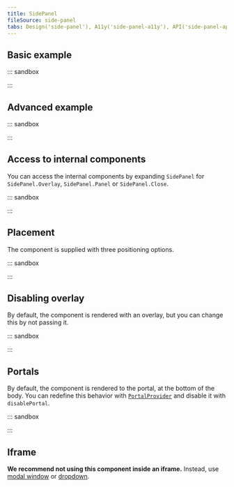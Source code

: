 ```yaml
---
title: SidePanel
fileSource: side-panel
tabs: Design('side-panel'), A11y('side-panel-a11y'), API('side-panel-api'), Example('side-panel-code'), Changelog('side-panel-changelog')
---
```


## Basic example

::: sandbox

<script lang="tsx">
import React from 'react';
import Button from '@semcore/ui/button';
import { List } from '@semcore/ui/typography';
import SidePanel from '@semcore/ui/side-panel';

const Demo = () => {
  const [visible, setVisible] = React.useState(false);

  return (
    <React.Fragment>
      <Button onClick={() => setVisible(true)}>Show SidePanel</Button>
      <SidePanel visible={visible} onClose={() => setVisible(false)} mt={20}>
        <List size={300} marker={null}>
          {['Features', 'Pricing', 'Resources', 'Company', 'Extra tools'].map((name, i, arr) => (
            <React.Fragment key={i}>
              <List.Item>{name}</List.Item>
              {i < arr.length - 1}
            </React.Fragment>
          ))}
        </List>
      </SidePanel>
    </React.Fragment>
  );
};
</script>

:::

## Advanced example

::: sandbox

<script lang="tsx">
import React from 'react';
import Button from '@semcore/ui/button';
import SidePanel from '@semcore/ui/side-panel';

const Demo = () => {
  const [visible, setVisible] = React.useState(false);

  return (
    <>
      <Button onClick={() => setVisible(true)}>Show SidePanel</Button>
      <SidePanel visible={visible} onClose={() => setVisible(false)} mt={20}>
        <SidePanel.Close />
        <SidePanel.Header>
          <SidePanel.Back>Go to Tool Name</SidePanel.Back>
          <SidePanel.Title>Heading 6, 16px</SidePanel.Title>
        </SidePanel.Header>
        <SidePanel.Body>Content</SidePanel.Body>
        <SidePanel.Footer justifyContent='center' pt={2}>
          <Button use='primary'>Primary</Button>
          <Button ml={2}>Cancel</Button>
        </SidePanel.Footer>
      </SidePanel>
    </>
  );
};
</script>

:::

## Access to internal components

You can access the internal components by expanding `SidePanel` for `SidePanel.Overlay`, `SidePanel.Panel` or `SidePanel.Close`.

::: sandbox

<script lang="tsx">
import React from 'react';
import Button from '@semcore/ui/button';
import { Text } from '@semcore/ui/typography';
import SidePanel from '@semcore/ui/side-panel';

const Demo = () => {
  const [visible, setVisible] = React.useState(false);

  return (
    <React.Fragment>
      <Button onClick={() => setVisible(true)}>Show SidePanel</Button>
      <SidePanel closable={false} visible={visible} onClose={() => setVisible(false)}>
        <SidePanel.Overlay>
          <SidePanel.Panel mt={20}>
            <SidePanel.Close />
            <Text size={300} tag='p'>
              Waba-laba-dub-dub!
              <Button mt={3}>I'm just a button</Button>
            </Text>
          </SidePanel.Panel>
        </SidePanel.Overlay>
      </SidePanel>
    </React.Fragment>
  );
};
</script>

:::

## Placement

The component is supplied with three positioning options.

::: sandbox

<script lang="tsx">
import React from 'react';
import Button from '@semcore/ui/button';
import { Text } from '@semcore/ui/typography';
import Select from '@semcore/ui/select';
import SidePanel, { SidePanelPlacement } from '@semcore/ui/side-panel';

const placements: SidePanelPlacement[] = ['left', 'right', 'bottom'];

const Demo = () => {
  const [visible, setVisible] = React.useState(false);
  const [placement, setPlacement] = React.useState(placements[1]);

  return (
    <React.Fragment>
      <Text size={300} tag='div' mb={2}>
        Placement:
      </Text>
      <Select
        value={placement}
        options={arrToOptions(placements)}
        onChange={setPlacement}
        size='l'
      />
      <Button onClick={() => setVisible(true)} use='primary' theme='success' size='l' ml={3}>
        Show SidePanel
      </Button>
      <SidePanel
        visible={visible}
        onClose={() => setVisible(false)}
        placement={placement}
        mt={placement === 'bottom' ? 0 : 20}
      >
        <Text size={300} tag='p'>
          Waba-laba-dub-dub!
        </Text>
        <Button mt={3}>I'm just a button</Button>
      </SidePanel>
    </React.Fragment>
  );
};

function arrToOptions(arr) {
  return arr.map((i) => ({ value: i, label: i, children: i }));
}
</script>

:::

## Disabling overlay

By default, the component is rendered with an overlay, but you can change this by not passing it.

::: sandbox

<script lang="tsx">
import React from 'react';
import Button from '@semcore/ui/button';
import { Text } from '@semcore/ui/typography';
import SidePanel from '@semcore/ui/side-panel';

const Demo = () => {
  const [visible, setVisible] = React.useState(false);

  return (
    <React.Fragment>
      <Button onClick={() => setVisible(true)}>Show SidePanel</Button>
      <SidePanel visible={visible} onClose={() => setVisible(false)}>
        <SidePanel.Panel mt={20}>
          <Text size={300} tag='p'>
            Waba-laba-dub-dub!
            <Button mt={3}>I'm just a button</Button>
          </Text>
        </SidePanel.Panel>
      </SidePanel>
    </React.Fragment>
  );
};
</script>

:::

## Portals

By default, the component is rendered to the portal, at the bottom of the body. You can redefine this behavior with [`PortalProvider`](/utils/portal/portal) and disable it with `disablePortal`.

::: sandbox

<script lang="tsx">
import React from 'react';
import Button from '@semcore/ui/button';
import { Text } from '@semcore/ui/typography';
import SidePanel from '@semcore/ui/side-panel';

const Demo = () => {
  const [visible, setVisible] = React.useState(false);

  return (
    <React.Fragment>
      <Button onClick={() => setVisible(true)}>Show SidePanel</Button>
      <SidePanel visible={visible} onClose={() => setVisible(false)} disablePortal>
        <SidePanel.Panel mt={20}>
          <Text size={300} tag='p'>
            Waba-laba-dub-dub!
          </Text>
          <Button mt={3}>I'm just a button</Button>
        </SidePanel.Panel>
      </SidePanel>
    </React.Fragment>
  );
};
</script>

:::

## Iframe

**We recommend not using this component inside an iframe.** Instead, use [modal window](/components/modal/modal) or [dropdown](/components/dropdown/dropdown).
